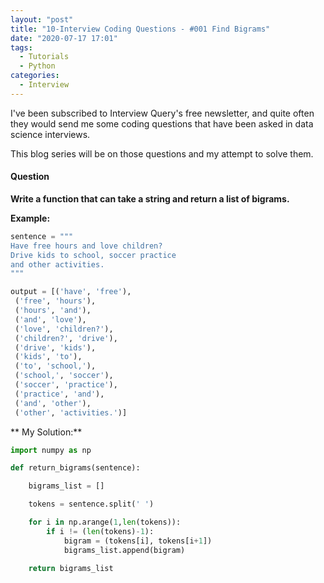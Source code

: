 ```yaml
---
layout: "post"
title: "10-Interview Coding Questions - #001 Find Bigrams"
date: "2020-07-17 17:01"
tags:
  - Tutorials
  - Python
categories:
  - Interview
---
```


I've been subscribed to Interview Query's free newsletter, and quite often they would send me some coding questions that have been asked in data science interviews.

This blog series will be on those questions and my attempt to solve them.

#### Question

**Write a function that can take a string and return a list of bigrams.**

**Example:**
```python
sentence = """
Have free hours and love children?
Drive kids to school, soccer practice
and other activities.
"""

output = [('have', 'free'),
 ('free', 'hours'),
 ('hours', 'and'),
 ('and', 'love'),
 ('love', 'children?'),
 ('children?', 'drive'),
 ('drive', 'kids'),
 ('kids', 'to'),
 ('to', 'school,'),
 ('school,', 'soccer'),
 ('soccer', 'practice'),
 ('practice', 'and'),
 ('and', 'other'),
 ('other', 'activities.')]
```

** My Solution:**

```python
import numpy as np

def return_bigrams(sentence):

    bigrams_list = []

    tokens = sentence.split(' ')

    for i in np.arange(1,len(tokens)):
        if i != (len(tokens)-1):
            bigram = (tokens[i], tokens[i+1])
            bigrams_list.append(bigram)

    return bigrams_list
```
